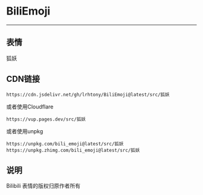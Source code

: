 # BiliEmoji
---
## 表情
狐妖
## CDN链接
```
https://cdn.jsdelivr.net/gh/lrhtony/BiliEmoji@latest/src/狐妖
```
或者使用Cloudflare
```
https://vup.pages.dev/src/狐妖
```
或者使用unpkg
```
https://unpkg.com/bili_emoji@latest/src/狐妖
https://unpkg.zhimg.com/bili_emoji@latest/src/狐妖
```
## 说明
Bilibili 表情的版权归原作者所有
